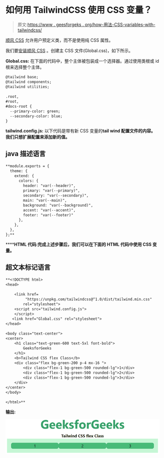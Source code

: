 # 如何用 TailwindCSS 使用 CSS 变量？

> 原文:[https://www . geesforgeks . org/how-用法-CSS-variables-with-tailwindcss/](https://www.geeksforgeeks.org/how-to-use-css-variables-with-tailwindcss/)

[顺风 CSS](https://www.geeksforgeeks.org/css-tailwind-introduction/) 允许用户预定义类，而不是使用纯 CSS 属性。

我们要[安装顺风 CSS](https://www.geeksforgeeks.org/css-tailwind-introduction/) 。创建主 CSS 文件(Global.css)，如下所示。

**Global.css:** 在下面的代码中，整个主体被包装成一个选择器。通过使用类根或 id 根来选择整个主体。

```
@tailwind base;
@tailwind components;
@tailwind utilities;

.root,
#root,
#docs-root {
  --primary-color: green;
  --secondary-color: blue;
}
```

**tailwind.config.js:** 以下代码是带有新 CSS 变量的****tail wind 配置文件的内容。我们只想扩展配置来添加新的值。****

## ****java 描述语言****

```
**module.exports = {
  theme: {
    extend: {
      colors: {
        header: "var(--header)",
        primary: "var(--primary)",
        secondary: "var(--secondary)",
        main: "var(--main)",
        background: "var(--background)",
        accent: "var(--accent)",
        footer: "var(--footer)"
      },
    },
  },
};**
```

******HTML 代码:**完成上述步骤后，我们可以在下面的 HTML 代码中使用 CSS 变量。****

## ****超文本标记语言****

```
**<!DOCTYPE html>
<head>

    <link href=
         "https://unpkg.com/tailwindcss@^1.0/dist/tailwind.min.css"
        rel="stylesheet">
    <script src="tailwind.config.js">
    </script>
   <link href="Global.css" rel="stylesheet">
</head>

<body class="text-center">
<center>
    <h1 class="text-green-600 text-5xl font-bold">
        GeeksforGeeks
    </h1>
    <b>Tailwind CSS flex Class</b>
    <div class="flex bg-green-200 p-4 mx-16 ">
        <div class="flex-1 bg-green-500 rounded-lg">1</div>
        <div class="flex-1 bg-green-500 rounded-lg">2</div>
        <div class="flex-1 bg-green-500 rounded-lg">3</div>
    </div>
</center>
</body>

</html>**
```

******输出:******

****![](img/25e4fe639969dec6f79ca1ba9552b672.png)****